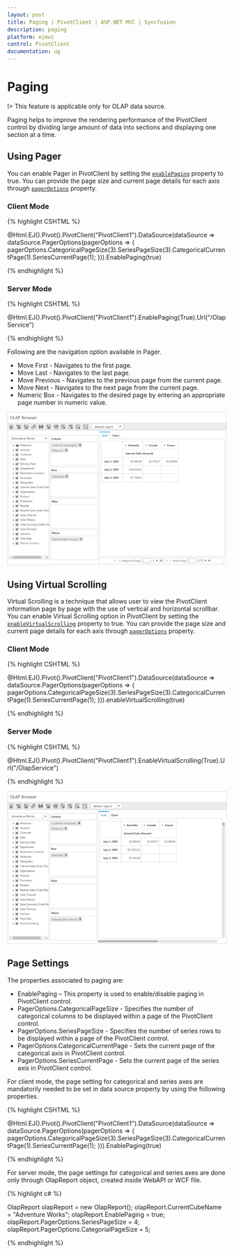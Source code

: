 ```yaml
---
layout: post
title: Paging | PivotClient | ASP.NET MVC | Syncfusion
description: paging
platform: ejmvc
control: PivotClient
documentation: ug
---
```


# Paging

I> This feature is applicable only for OLAP data source.

Paging helps to improve the rendering performance of the PivotClient control by dividing large amount of data into sections and displaying one section at a time.

## Using Pager 

You can enable Pager in PivotClient by setting the [`enablePaging`](/js/api/ejpivotclient#members:enablePaging) property to true. You can provide the page size and current page details for each axis through [`pagerOptions`](/js/api/ejpivotclient#members:pagerOptions) property.

### Client Mode

{% highlight CSHTML %}

@Html.EJ().Pivot().PivotClient("PivotClient1").DataSource(dataSource => dataSource.PagerOptions(pagerOptions => { pagerOptions.CategoricalPageSize(3).SeriesPageSize(3).CategoricalCurrentPage(1).SeriesCurrentPage(1); })).EnablePaging(true)

{% endhighlight %}

### Server Mode

{% highlight CSHTML %}

@Html.EJ().Pivot().PivotClient("PivotClient1").EnablePaging(True).Url("/OlapService")

{% endhighlight %}

Following are the navigation option available in Pager.

* Move First - Navigates to the first page.
* Move Last - Navigates to the last page. 
* Move Previous - Navigates to the previous page from the current page.
* Move Next - Navigates to the next page from the current page.
* Numeric Box - Navigates to the desired page by entering an appropriate page number in numeric value.

![](Paging_images/paging.png)


## Using Virtual Scrolling

Virtual Scrolling is a technique that allows user to view the PivotClient information page by page with the use of vertical and horizontal scrollbar. You can enable Virtual Scrolling option in PivotClient by setting the [`enableVirtualScrolling`](/js/api/ejpivotclient#members:enablevirtualscrolling) property to true. You can provide the page size and current page details for each axis through [`pagerOptions`](/js/api/ejpivotclient#members:pagerOptions) property. 

### Client Mode

{% highlight CSHTML %}

@Html.EJ().Pivot().PivotClient("PivotClient1").DataSource(dataSource => dataSource.PagerOptions(pagerOptions => { pagerOptions.CategoricalPageSize(3).SeriesPageSize(3).CategoricalCurrentPage(1).SeriesCurrentPage(1); })).enableVirtualScrolling(true)

{% endhighlight %}

### Server Mode

{% highlight CSHTML %}

@Html.EJ().Pivot().PivotClient("PivotClient1").EnableVirtualScrolling(True).Url("/OlapService")

{% endhighlight %}

![](Paging_images/virtual-scrolling.png)

## Page Settings

The properties associated to paging are:
* EnablePaging – This property is used to enable/disable paging in PivotClient control.
* PagerOptions.CategoricalPageSize - Specifies the number of categorical columns to be displayed within a page of the PivotClient control.
* PagerOptions.SeriesPageSize - Specifies the number of series rows to be displayed within a page of the PivotClient control.
* PagerOptions.CategoricalCurrentPage - Sets the current page of the categorical axis in PivotClient control.
* PagerOptions.SeriesCurrentPage - Sets the current page of the series axis in PivotClient control.

For client mode, the page setting for categorical and series axes are mandatorily needed to be set in data source property by using the following properties.

{% highlight CSHTML %}

@Html.EJ().Pivot().PivotClient("PivotClient1").DataSource(dataSource => dataSource.PagerOptions(pagerOptions => { pagerOptions.CategoricalPageSize(3).SeriesPageSize(3).CategoricalCurrentPage(1).SeriesCurrentPage(1); })).EnablePaging(true)

{% endhighlight %}

For server mode, the page settings for categorical and series axes are done only through OlapReport object, created inside WebAPI or WCF file.

{% highlight c# %}

OlapReport olapReport = new OlapReport();
olapReport.CurrentCubeName = "Adventure Works";
olapReport.EnablePaging = true;
olapReport.PagerOptions.SeriesPageSize = 4;
olapReport.PagerOptions.CategorialPageSize = 5;

{% endhighlight %}